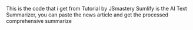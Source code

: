 This is the code that i get from Tutorial by JSmastery
Sumlify is the AI Text Summarizer, you can paste the news article and get the processed comprehensive summarize
